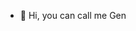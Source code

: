- 👋 Hi, you can call me Gen

<!---
9083LjM362/9083LjM362 is a ✨ special ✨ repository because its `README.md` (this file) appears on your GitHub profile.
You can click the Preview link to take a look at your changes.
--->
